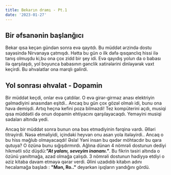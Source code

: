 ```yaml
---
title: Bekarın dramı - Pt.1
date: '2023-01-27'
---
```


## Bir əfsanənin başlanğıcı

Bekar qısa keçən gündən sonra evə qayıtdı. Bu müddət ərzində dostu sayəsində Nirvanaya çatmışdı. Hətta bu gün o ilk dəfə qısqanclıq hissi ilə tanış olmuşdu ki,bu ona çox zidd bir şey idi. Evə qayıdış yolun da o babası ilə qarşılaşdı, yol boyunca babasının gənclik xatirələrini dinləyərək vaxt keçirdi. Bu əhvalatlar ona marqlı gəlirdi.

## Yol sonrası əhvalat - Dopamin

Bir müddət keçdi, onlar evə çatdılar. O evə girər-girməz anası elektriyin gəlmədiyini anasından eşitdi.. Ancaq bu gün çox gözəl olmalı idi, bunu ona hava demişdi. Artıq heçnə kefini poza bilməzdi! Tez kompüterini açdı, musiqi qısa müddətli də onun dopamin ehtiyacını qarşılayacaqdı. Yeməyini musiqi sədaları altında yedi.

Ancaq bir müddət sonra bunun ona bəs etmədiyinin fərqinə vardı. Əlləri titrəyirdi. Nəsə etməliyidi, içindəki heyvan onu asan yola itələyirdi.. Ancaq o bu hiss məğlub olmayacaqdı! Əsla! Yəni insan bu qədər möhtacdır bu qara qutuya? O özünə bunu sığışdırmırdı. Ağlına dünən 4 nömrəli dostunun dediyi hikmətli söz düşdü:**_"At yalanı, seveyim inananı."_**. Bu fikrin təsiri altında o özünü yanıltmağa, azad olmağa çalışdı. 3 nömrəli dostunun hədiyyə etdiyi o əziz kitaba davam etməyə qərar verdi. Əlini uzadıdıb kitabın adını hecalamağa başladı : **"Mən, Ro.."** deyərkən işıqların yandığını gördü.
